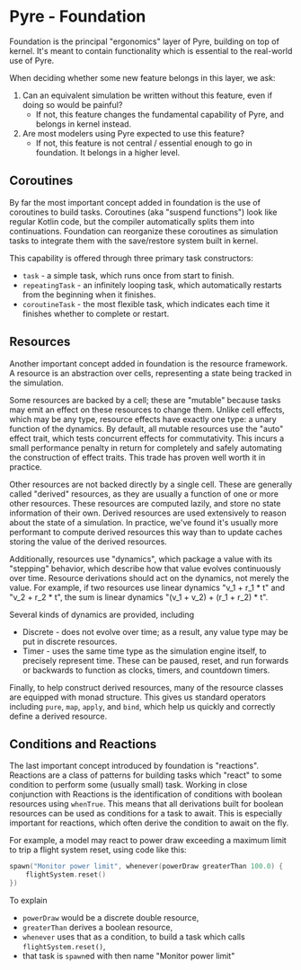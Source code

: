 # Pyre - Foundation

Foundation is the principal "ergonomics" layer of Pyre, building on top of kernel.
It's meant to contain functionality which is essential to the real-world use of Pyre.

When deciding whether some new feature belongs in this layer, we ask:
1. Can an equivalent simulation be written without this feature, even if doing so would be painful?
    - If not, this feature changes the fundamental capability of Pyre, and belongs in kernel instead.
2. Are most modelers using Pyre expected to use this feature?
    - If not, this feature is not central / essential enough to go in foundation. It belongs in a higher level.

## Coroutines

By far the most important concept added in foundation is the use of coroutines to build tasks.
Coroutines (aka "suspend functions") look like regular Kotlin code, but the compiler automatically splits them into continuations.
Foundation can reorganize these coroutines as simulation tasks to integrate them with the save/restore system built in kernel.

This capability is offered through three primary task constructors:
- `task` - a simple task, which runs once from start to finish.
- `repeatingTask` - an infinitely looping task, which automatically restarts from the beginning when it finishes.
- `coroutineTask` - the most flexible task, which indicates each time it finishes whether to complete or restart.

## Resources

Another important concept added in foundation is the resource framework.
A resource is an abstraction over cells, representing a state being tracked in the simulation.

Some resources are backed by a cell; these are "mutable" because tasks may emit an effect on these resources to change them.
Unlike cell effects, which may be any type, resource effects have exactly one type: a unary function of the dynamics.
By default, all mutable resources use the "auto" effect trait, which tests concurrent effects for commutativity.
This incurs a small performance penalty in return for completely and safely automating the construction of effect traits.
This trade has proven well worth it in practice.

Other resources are not backed directly by a single cell.
These are generally called "derived" resources, as they are usually a function of one or more other resources.
These resources are computed lazily, and store no state information of their own.
Derived resources are used extensively to reason about the state of a simulation.
In practice, we've found it's usually more performant to compute derived resources this way than to update caches
storing the value of the derived resources.

Additionally, resources use "dynamics", which package a value with its "stepping" behavior,
which describe how that value evolves continuously over time.
Resource derivations should act on the dynamics, not merely the value.
For example, if two resources use linear dynamics "v_1 + r_1 * t" and "v_2 + r_2 * t",
the sum is linear dynamics "(v_1 + v_2) + (r_1 + r_2) * t".

Several kinds of dynamics are provided, including
- Discrete - does not evolve over time; as a result, any value type may be put in discrete resources.
- Timer - uses the same time type as the simulation engine itself, to precisely represent time.
  These can be paused, reset, and run forwards or backwards to function as clocks, timers, and countdown timers. 

[//]: # (TODO: Polynomial resources? Unit awareness?)

Finally, to help construct derived resources, many of the resource classes are equipped with monad structure.
This gives us standard operators including `pure`, `map`, `apply`, and `bind`, which help us quickly and correctly
define a derived resource.

[//]: # (TODO: Write a md file just describing monads, in general and in this framework in particular.)

## Conditions and Reactions

The last important concept introduced by foundation is "reactions".
Reactions are a class of patterns for building tasks which "react" to some condition to perform some (usually small) task.
Working in close conjunction with Reactions is the identification of conditions with boolean resources using `whenTrue`.
This means that all derivations built for boolean resources can be used as conditions for a task to await.
This is especially important for reactions, which often derive the condition to await on the fly.

For example, a model may react to power draw exceeding a maximum limit to trip a flight system reset, using code like this:
```kotlin
spawn("Monitor power limit", whenever(powerDraw greaterThan 100.0) {
    flightSystem.reset()
})
```
To explain
- `powerDraw` would be a discrete double resource,
- `greaterThan` derives a boolean resource,
- `whenever` uses that as a condition, to build a task which calls `flightSystem.reset()`,
- that task is `spawn`ed with then name "Monitor power limit"
